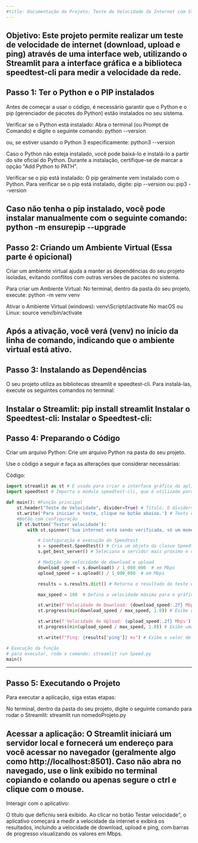 ```yaml
---
#title: Documentação do Projeto: Teste de Velocidade da Internet com Streamlit
---
```

Objetivo:
Este projeto permite realizar um teste de velocidade de internet (download, upload e ping) através de uma interface web, utilizando o Streamlit para a interface gráfica e a biblioteca speedtest-cli para medir a velocidade da rede.
------------------------------------------------------------------------------------------------------------------------------------------------------------------------------------------------------------------------------

## Passo 1: Ter o Python e o PIP instalados
Antes de começar a usar o código, é necessário garantir que o Python e o pip (gerenciador de pacotes do Python) estão instalados no seu sistema.

Verificar se o Python está instalado: Abra o terminal (ou Prompt de Comando) e digite o seguinte comando: python --version

ou, se estiver usando o Python 3 especificamente: python3 --version

Caso o Python não esteja instalado, você pode baixá-lo e instalá-lo a partir do site oficial do Python. Durante a instalação, certifique-se de marcar a opção "Add Python to PATH".

Verificar se o pip está instalado: O pip geralmente vem instalado com o Python. Para verificar se o pip está instalado, digite: pip --version ou: pip3 --version

Caso não tenha o pip instalado, você pode instalar manualmente com o seguinte comando: python -m ensurepip --upgrade
-----------------------------------------------------------------------------------------------------------------------------------------------------------------------------------------------------------------------------

## Passo 2: Criando um Ambiente Virtual (Essa parte é opicional)
Criar um ambiente virtual ajuda a manter as dependências do seu projeto isoladas, evitando conflitos com outras versões de pacotes no sistema.

Para criar um Ambiente Virtual: No terminal, dentro da pasta do seu projeto, execute: python -m venv venv

Ativar o Ambiente Virtual (windows): venv\Scripts\activate
No macOS ou Linux: source venv/bin/activate

Após a ativação, você verá (venv) no início da linha de comando, indicando que o ambiente virtual está ativo.
------------------------------------------------------------------------------------------------------------------------------------------------------------------------------------------------------------------------------

## Passo 3: Instalando as Dependências
O seu projeto utiliza as bibliotecas streamlit e speedtest-cli. Para instalá-las, execute os seguintes comandos no terminal:

Instalar o Streamlit: pip install streamlit
Instalar o Speedtest-cli: Instalar o Speedtest-cli:
------------------------------------------------------------------------------------------------------------------------------------------------------------------------------------------------------------------------------

## Passo 4: Preparando o Código
Criar um arquivo Python: Crie um arquivo Python na pasta do seu projeto.

Use o código a seguir e faça as alterações que considerar necessárias:

Código:
~~~~python
import streamlit as st # É usado para criar a interface gráfica da aplicação web. O alias st é utilizado para simplificar a chamada de funções do Streamlit.
import speedtest # Importa o módulo speedtest-cli, que é utilizado para realizar o teste de velocidade da internet (download, upload e ping).

def main(): #Função principal 
    st.header("Teste de Velocidade", divider=True) # Título. O divider=True adiciona uma linha divisória abaixo do título.
    st.write('Para iniciar o teste, clique no botão abaixo.') # Texto de instrução
    #Botão com configuração
    if st.button('Testar velocidade'):
        with st.spinner('Sua internet está sendo verificada, só um momento...'): # Texto durante a verificação do teste

            # Configuração e execução do Speedtest
            s = speedtest.Speedtest() # Cria um objeto da classe Speedtest, que permite interagir com a funcionalidade de teste de velocidade da internet.
            s.get_best_server() # Seleciona o servidor mais próximo e com a melhor latência para realizar o teste de velocidade.

            # Medição de velocidade de download e upload
            download_speed = s.download() / 1_000_000  # em Mbps
            upload_speed = s.upload() / 1_000_000  # em Mbps

            results = s.results.dict() # Retorna o resultado do teste em formato de dicionário (Ping, upload, dowload e servidor)

            max_speed = 100  # Defina a velocidade máxima para o gráfico de progresso

            st.write(f'Velocidade de Download: {download_speed:.2f} Mbps') 
            st.progress(min(download_speed / max_speed, 1.0)) # Exibe uma barra de progresso que indica a porcentagem de preenchimento com base na velocidade de download

            st.write(f'Velocidade de Upload: {upload_speed:.2f} Mbps')
            st.progress(min(upload_speed / max_speed, 1.0)) # Exibe uma barra de progresso para a velocidade de upload

            st.write(f"Ping: {results['ping']} ms") # Exibe o valor de ping (latência) em milissegundos

# Execução da função
# para executar, rode o comando: streamlit run Speed.py
main()
~~~~
------------------------------------------------------------------------------------------------------------------------------------------------------------------------------------------------------------------------------

## Passo 5: Executando o Projeto
Para executar a aplicação, siga estas etapas:

No terminal, dentro da pasta do seu projeto, digite o seguinte comando para rodar o Streamlit: streamlit run nomedoProjeto.py

Acessar a aplicação: O Streamlit iniciará um servidor local e fornecerá um endereço para você acessar no navegador (geralmente algo como http://localhost:8501).
Caso não abra no navegado, use o link exibido no terminal copiando e colando ou apenas segure o ctrl e clique com o mouse.
------------------------------------------------------------------------------------------------------------------------------------------------------------------------------------------------------------------------------

Interagir com o aplicativo:

O título que deficniu será exibido.
Ao clicar no botão Testar velocidade", o aplicativo começará a medir a velocidade da internet e exibirá os resultados, incluindo a velocidade de download, upload e ping, com barras de progresso visualizando os valores em Mbps.


